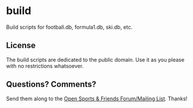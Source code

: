 # build


Build scripts for football.db, formula1.db, ski.db, etc.


## License

The build scripts are dedicated to the public domain.
Use it as you please with no restrictions whatsoever.


## Questions? Comments?

Send them along to the
[Open Sports & Friends Forum/Mailing List](http://groups.google.com/group/opensport).
Thanks!
